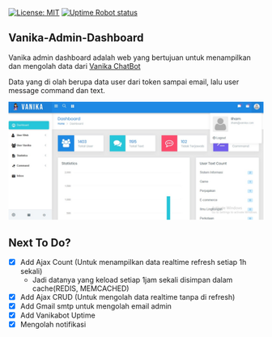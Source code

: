 [![License: MIT](https://img.shields.io/badge/License-MIT-green.svg)](https://github.com/IlhamriSKY/Vanika-Admin-Dashboard/blob/master/LICENSE)
[![Uptime Robot status](https://img.shields.io/uptimerobot/status/m779426128-6b6e81ed8dc987db17d4cad2.svg)](https://stats.uptimerobot.com/1YoEKsMA9D)

## Vanika-Admin-Dashboard
Vanika admin dashboard adalah web yang bertujuan untuk menampilkan dan mengolah data dari [Vanika ChatBot](https://github.com/IlhamriSKY/vanika-chatbot-line)

Data yang di olah berupa data user dari token sampai email, lalu user message command dan text.

<img src="dashboard.jpg">


## Next To Do?
- [x] Add Ajax Count (Untuk menampilkan data realtime refresh setiap 1h sekali)
	- Jadi datanya yang keload setiap 1jam sekali disimpan dalam cache(REDIS, MEMCACHED)
- [x] Add Ajax CRUD (Untuk mengolah data realtime tanpa di refresh)
- [x] Add Gmail smtp untuk mengolah email admin
- [x] Add Vanikabot Uptime
- [x] Mengolah notifikasi
